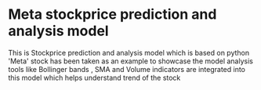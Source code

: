 # Meta stockprice prediction and analysis model

This is Stockprice prediction and analysis model which is based on python
'Meta' stock has been taken as an example to showcase the model
analysis tools like Bollinger bands , SMA and Volume indicators are integrated into this model which helps understand trend of the stock
